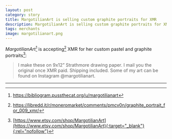 ```yaml
---
layout: post
category: story
title: MargotilianArt is selling custom graphite portraits for XMR
description: MargotilianArt is selling custom graphite portraits for XMR
tags: merchants
image: margotilianart.png
---
```


*MargotilianArt*[^1] is accepting[^2] XMR for her custom pastel and graphite portraits[^3]:

> I make these on 9x12” Strathmore drawing paper. I mail you the original once XMR paid. Shipping included. Some of my art can be found on Instagram @margotilianart. 

---

[^1]: https://bibliogram.pussthecat.org/u/margotilianart
[^2]: https://libredd.it/r/moneromarket/comments/pmcv0n/graphite_portrait_for_009_xmr/ 
[^3]: [https://www.etsy.com/shop/MargotilianArt](https://www.etsy.com/shop/MargotilianArt){:target="_blank"}{:rel="nofollow"}
